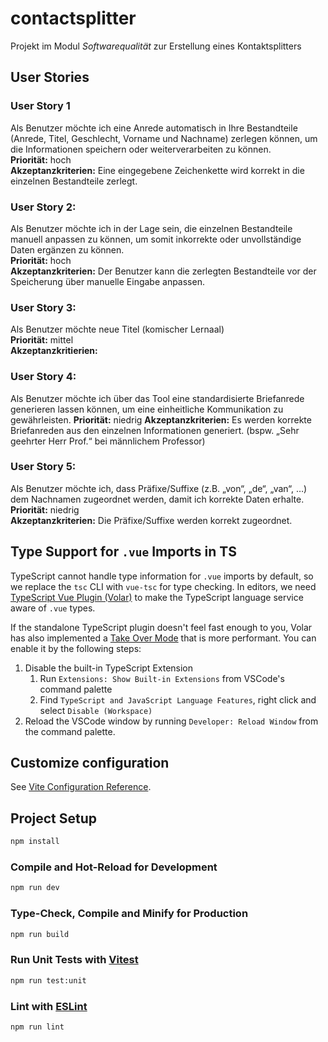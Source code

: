 # contactsplitter

Projekt im Modul *Softwarequalität* zur Erstellung eines Kontaktsplitters

## User Stories

### User Story 1
Als Benutzer möchte ich eine Anrede automatisch in Ihre Bestandteile (Anrede, Titel, Geschlecht, Vorname und Nachname) zerlegen können, um die Informationen speichern oder weiterverarbeiten zu können.  
**Priorität:** hoch  
**Akzeptanzkriterien:** Eine eingegebene Zeichenkette wird korrekt in die einzelnen Bestandteile zerlegt.

### User Story 2: 
Als Benutzer möchte ich in der Lage sein, die einzelnen Bestandteile manuell anpassen zu können, um somit inkorrekte oder unvollständige Daten ergänzen zu können.  
**Priorität:** hoch  
**Akzeptanzkriterien:** Der Benutzer kann die zerlegten Bestandteile vor der Speicherung über manuelle Eingabe anpassen.

### User Story 3:
Als Benutzer möchte neue Titel (komischer Lernaal)  
**Priorität:** mittel  
**Akzeptanzkritierien:** 

### User Story 4: 
Als Benutzer möchte ich über das Tool eine standardisierte Briefanrede generieren lassen können, um eine einheitliche Kommunikation zu gewährleisten.
**Priorität:** niedrig
**Akzeptanzkriterien:** Es werden korrekte Briefanreden aus den einzelnen Informationen generiert. (bspw. „Sehr geehrter Herr Prof.“ bei männlichem Professor)

### User Story 5:
Als Benutzer möchte ich, dass Präfixe/Suffixe (z.B. „von“, „de“, „van“, …) dem Nachnamen zugeordnet werden, damit ich korrekte Daten erhalte.  
**Priorität:** niedrig  
**Akzeptanzkriterien:** Die Präfixe/Suffixe werden korrekt zugeordnet.



## Type Support for `.vue` Imports in TS

TypeScript cannot handle type information for `.vue` imports by default, so we replace the `tsc` CLI with `vue-tsc` for type checking. In editors, we need [TypeScript Vue Plugin (Volar)](https://marketplace.visualstudio.com/items?itemName=Vue.vscode-typescript-vue-plugin) to make the TypeScript language service aware of `.vue` types.

If the standalone TypeScript plugin doesn't feel fast enough to you, Volar has also implemented a [Take Over Mode](https://github.com/johnsoncodehk/volar/discussions/471#discussioncomment-1361669) that is more performant. You can enable it by the following steps:

1. Disable the built-in TypeScript Extension
    1) Run `Extensions: Show Built-in Extensions` from VSCode's command palette
    2) Find `TypeScript and JavaScript Language Features`, right click and select `Disable (Workspace)`
2. Reload the VSCode window by running `Developer: Reload Window` from the command palette.

## Customize configuration

See [Vite Configuration Reference](https://vitejs.dev/config/).

## Project Setup

```sh
npm install
```

### Compile and Hot-Reload for Development

```sh
npm run dev
```

### Type-Check, Compile and Minify for Production

```sh
npm run build
```

### Run Unit Tests with [Vitest](https://vitest.dev/)

```sh
npm run test:unit
```

### Lint with [ESLint](https://eslint.org/)

```sh
npm run lint
```
